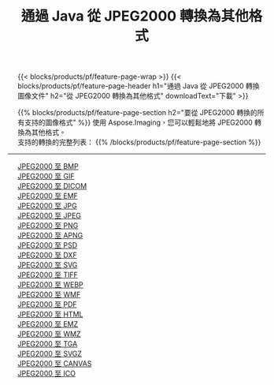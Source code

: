 ﻿---
title: 通過 Java 從 JPEG2000 轉換為其他格式 
weight: 3920
url: /zh-hant/java/conversion/from/jpeg2000 
lang: zh-hant
langdirlevel: 2
locales: zh-hans,ja,it,ru,de,es,fr,nl,id,lt,pl,pt,vi,tr,ko,zh-hant,ar,hi,th,sv,cs,uk,he
description: 使用 Aspose.Imaging，您可以輕鬆地將 JPEG2000 轉換為其他格式
---

{{< blocks/products/pf/feature-page-wrap >}}
{{< blocks/products/pf/feature-page-header h1="通過 Java 從 JPEG2000 轉換圖像文件" h2="從 JPEG2000 轉換為其他格式" downloadText="下載" >}}


{{% blocks/products/pf/feature-page-section  h2="要從 JPEG2000 轉換的所有支持的圖像格式" %}}
使用 Aspose.Imaging，您可以輕鬆地將 JPEG2000 轉換為其他格式。
<br/>
支持的轉換的完整列表：
{{% /blocks/products/pf/feature-page-section %}}
<div class="container-fluid productfamilypage bg-gray">
    <div class="convertypes bg-gray agp-content section">
        <div class="container">
		<hr style="margin-left:-20px;"/>
		<div class="row other-converters">
		    <div class='col-md-2 other-converter remove-lp remove-rp'><a href="/imaging/zh-hant/java/conversion/jpeg2000-to-bmp" >JPEG2000 至 BMP</a></div><div class='col-md-2 other-converter remove-lp remove-rp'><a href="/imaging/zh-hant/java/conversion/jpeg2000-to-gif" >JPEG2000 至 GIF</a></div><div class='col-md-2 other-converter remove-lp remove-rp'><a href="/imaging/zh-hant/java/conversion/jpeg2000-to-dicom" >JPEG2000 至 DICOM</a></div><div class='col-md-2 other-converter remove-lp remove-rp'><a href="/imaging/zh-hant/java/conversion/jpeg2000-to-emf" >JPEG2000 至 EMF</a></div><div class='col-md-2 other-converter remove-lp remove-rp'><a href="/imaging/zh-hant/java/conversion/jpeg2000-to-jpg" >JPEG2000 至 JPG</a></div><div class='col-md-2 other-converter remove-lp remove-rp'><a href="/imaging/zh-hant/java/conversion/jpeg2000-to-jpeg" >JPEG2000 至 JPEG</a></div><div class='col-md-2 other-converter remove-lp remove-rp'><a href="/imaging/zh-hant/java/conversion/jpeg2000-to-png" >JPEG2000 至 PNG</a></div><div class='col-md-2 other-converter remove-lp remove-rp'><a href="/imaging/zh-hant/java/conversion/jpeg2000-to-apng" >JPEG2000 至 APNG</a></div><div class='col-md-2 other-converter remove-lp remove-rp'><a href="/imaging/zh-hant/java/conversion/jpeg2000-to-psd" >JPEG2000 至 PSD</a></div><div class='col-md-2 other-converter remove-lp remove-rp'><a href="/imaging/zh-hant/java/conversion/jpeg2000-to-dxf" >JPEG2000 至 DXF</a></div><div class='col-md-2 other-converter remove-lp remove-rp'><a href="/imaging/zh-hant/java/conversion/jpeg2000-to-svg" >JPEG2000 至 SVG</a></div><div class='col-md-2 other-converter remove-lp remove-rp'><a href="/imaging/zh-hant/java/conversion/jpeg2000-to-tiff" >JPEG2000 至 TIFF</a></div><div class='col-md-2 other-converter remove-lp remove-rp'><a href="/imaging/zh-hant/java/conversion/jpeg2000-to-webp" >JPEG2000 至 WEBP</a></div><div class='col-md-2 other-converter remove-lp remove-rp'><a href="/imaging/zh-hant/java/conversion/jpeg2000-to-wmf" >JPEG2000 至 WMF</a></div><div class='col-md-2 other-converter remove-lp remove-rp'><a href="/imaging/zh-hant/java/conversion/jpeg2000-to-pdf" >JPEG2000 至 PDF</a></div><div class='col-md-2 other-converter remove-lp remove-rp'><a href="/imaging/zh-hant/java/conversion/jpeg2000-to-html" >JPEG2000 至 HTML</a></div><div class='col-md-2 other-converter remove-lp remove-rp'><a href="/imaging/zh-hant/java/conversion/jpeg2000-to-emz" >JPEG2000 至 EMZ</a></div><div class='col-md-2 other-converter remove-lp remove-rp'><a href="/imaging/zh-hant/java/conversion/jpeg2000-to-wmz" >JPEG2000 至 WMZ</a></div><div class='col-md-2 other-converter remove-lp remove-rp'><a href="/imaging/zh-hant/java/conversion/jpeg2000-to-tga" >JPEG2000 至 TGA</a></div><div class='col-md-2 other-converter remove-lp remove-rp'><a href="/imaging/zh-hant/java/conversion/jpeg2000-to-svgz" >JPEG2000 至 SVGZ</a></div><div class='col-md-2 other-converter remove-lp remove-rp'><a href="/imaging/zh-hant/java/conversion/jpeg2000-to-canvas" >JPEG2000 至 CANVAS</a></div><div class='col-md-2 other-converter remove-lp remove-rp'><a href="/imaging/zh-hant/java/conversion/jpeg2000-to-ico" >JPEG2000 至 ICO</a></div>
                </div>
        </div>
    </div>
</div>
<br/>

